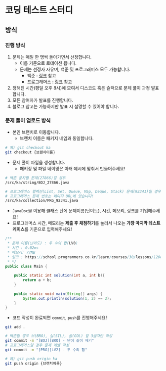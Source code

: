 # 코딩 테스트 스터디

## 방식

### 진행 방식

1. 문제는 매일 한 명씩 돌아가면서 선정합니다.
    - 이름 기준으로 로테이션 됩니다.
    - 문제는 선정자 자유며, 백준 및 프로그래머스 모두 가능합니다.
      - 백준 : [링크](https://github.com/tony9402/baekjoon) 참고
      - 프로그래머스 : [링크](https://school.programmers.co.kr/learn/challenges?tab=algorithm_practice_kit) 참고
2. 정해진 시간(평일 오후 8시)에 모여서 디스코드 혹은 슬랙으로 문제 풀이 과정 발표합니다.
3. 모든 참여자가 발표를 진행합니다.
4. 블로그 참고는 가능하지만 발표 시 설명할 수 있어야 합니다.

### 문제 풀이 업로드 방식

- 본인 브랜치로 이동합니다.
  - 브랜치 이름은 패키지 네임과 동일합니다.

```bash
# 예) git checkout ka
git checkout {브랜치이름}
```

- 문제 풀이 파일을 생성합니다.
  - 패키징 및 파일 네이밍은 아래 예시에 맞춰서 만들어주세요!

```bash
# 백준 문자열 문제(27866)일 경우
/src/ka/string/BOJ_27866.java

# 프로그래머스 컬렉션(List, Set, Queue, Map, Deque, Stack) 문제(92341)일 경우
# 프로그래머스 문제 번호는 페이지 URL에 있습니다!
/src/ka/collection/PRG_92341.java
```

- `JavaDoc`을 이용해 클래스 단에 문제이름(난이도), 시간, 메모리, 링크를 기입해주세요!
- 프로그래머스 시간, 메모리는 **제출 후 채점하기**를 눌러서 나오는 **가장 마지막 테스트 케이스**를 기준으로 입력해주세요!

```java
/**
 * 문제 이름(난이도) : 두 수의 합(LV0)
 * 시간 : 0.02ms
 * 메모리: 77MB
 * 링크 : https://school.programmers.co.kr/learn/courses/30/lessons/120802
 * */
public class Main {
    
    public static int solution(int a, int b){
        return a + b;
    }
    
    public static void main(String[] args) {
        System.out.println(solution(1, 2) == 3);
    }
}
```

- 코드 작성이 완료되면 `commit`, `push`를 진행해주세요!

```bash
git add .

# 백준일 경우 브(BRO), 실(SIL), 골(GOL) 앞 3글자만 작성
git commit -m "[BOJ][BRO] - 단어 길이 재기"
# 프로그래머스일 경우 문제 레벨 작성
git commit -m "[PRG][LV2] - 두 수의 합"

# 예) git push origin ka
git push origin {브랜치이름}
```